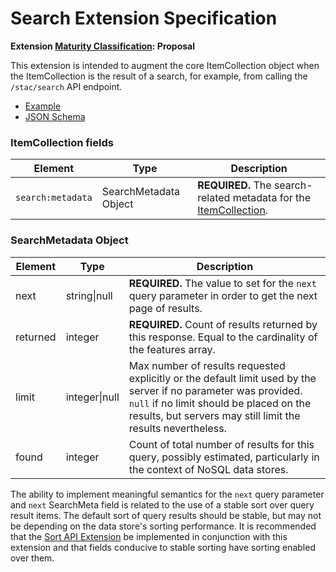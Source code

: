 # Search Extension Specification

**Extension [Maturity Classification](../../../extensions/README.md#extension-maturity): Proposal**

This extension is intended to augment the core ItemCollection object when the ItemCollection is the result of a 
search, for example, from calling the `/stac/search` API endpoint.

- [Example](examples/example.json)
- [JSON Schema](json-schema/schema.json)

### ItemCollection fields

| Element      | Type          | Description                                                  |
| ------------ | ------------- | ------------------------------------------------------------ |
| `search:metadata` | SearchMetadata Object | **REQUIRED.** The search-related metadata for the [ItemCollection](../itemcollection-spec/README.md). |

### SearchMetadata Object

| Element      | Type          | Description                                                  |
| ------------ | ------------- | ------------------------------------------------------------ |
| next         | string\|null  | **REQUIRED.** The value to set for the `next` query parameter in order to get the next page of results. |
| returned     | integer       | **REQUIRED.** Count of results returned by this response. Equal to the cardinality of the features array. |
| limit        | integer\|null | Max number of results requested explicitly or the default limit used by the server if no parameter was provided. `null` if no limit should be placed on the results, but servers may still limit the results nevertheless. |
| found        | integer       | Count of total number of results for this query, possibly estimated, particularly in the context of NoSQL data stores. |

The ability to implement meaningful semantics for the `next` query parameter and `next` SearchMeta field is related to the use of a stable sort over query result items.  The default sort of query results should be stable, but may not be depending on the data store's sorting performance.  It is recommended that the [Sort API Extension](../../api-spec/extensions/sort/README.md) be implemented in conjunction with this extension and that fields conducive to stable sorting have sorting enabled over them.  
